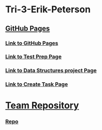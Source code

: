 # Tri-3-Erik-Peterson

## <u>GitHub Pages</u>

### [Link to GitHub Pages](https://maboinjd.github.io/Erik-Peterson)
### [Link to Test Prep Page](https://maboinjd.github.io/Erik-Peterson/testprep)
### [Link to Data Structures project Page](https://maboinjd.github.io/Erik-Peterson/datastructure)
### [Link to Create Task Page](https://maboinjd.github.io/Erik-Peterson/createtask)

# <u> Team Repository</u>

### [Repo](https://github.com/NinjaBreadLord/grup-grass)
